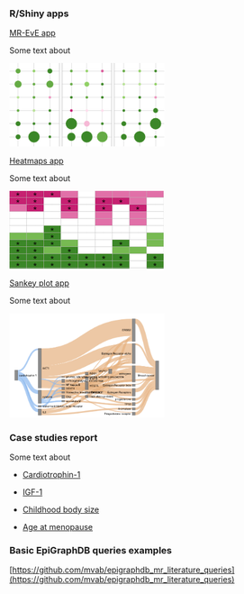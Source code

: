 
### R/Shiny apps

[MR-EvE app](https://mvab.shinyapps.io/brca-miner/)

Some text about

<img src="content/figs/app1.png" width="275"/>



[Heatmaps app](https://mvab.shinyapps.io/MR_heatmaps/)

Some text about

![Image](content/figs/app2.png)



[Sankey plot app](https://mvab.shinyapps.io/literature_overlap_sankey/)

Some text about

<img src="content/figs/app3.png" width="275"/>


### Case studies report

Some text about

* [Cardiotrophin-1](content/case_study_report_Cardiotrophin-1.html)

* [IGF-1](content/case_study_report_IGF-1.html)

* [Childhood body size](content/case_study_report_Childhood_body_size.html)

* [Age at menopause](content/case_study_report_Age_at_menopause.html)


### Basic EpiGraphDB queries examples

[https://github.com/mvab/epigraphdb_mr_literature_queries](https://github.com/mvab/epigraphdb_mr_literature_queries)





